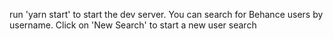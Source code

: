 run 'yarn start' to start the dev server. You can search for Behance users by username. Click on 'New Search' to start a new user search
